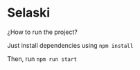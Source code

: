# Selaski

¿How to run the project?

Just install dependencies using ``npm install``

Then, run ``npm run start``